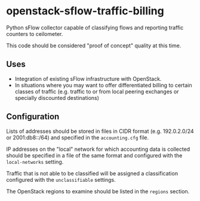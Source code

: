 # openstack-sflow-traffic-billing

Python sFlow collector capable of classifying flows and reporting traffic counters to ceilometer.

This code should be considered "proof of concept" quality at this time.

## Uses

* Integration of existing sFlow infrastructure with OpenStack.
* In situations where you may want to offer differentiated billing to certain classes of traffic (e.g. traffic to or from local peering exchanges or specially discounted destinations)

## Configuration

Lists of addresses should be stored in files in CIDR format (e.g. 192.0.2.0/24 or 2001:db8::/64) and specified in the `accounting.cfg` file.

IP addresses on the "local" network for which accounting data is collected should be specified in a file of the same format and configured with the `local-networks` setting.

Traffic that is not able to be classified will be assigned a classification configured with the `unclassifiable` settings.

The OpenStack regions to examine should be listed in the `regions` section.

